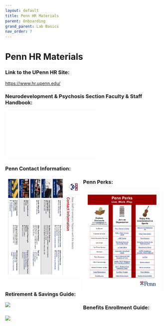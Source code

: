 ```yaml
---
layout: default
title: Penn HR Materials
parent: Onboarding
grand_parent: Lab Basics
nav_order: 7
---
```


# Penn HR Materials


### Link to the UPenn HR Site:
https://www.hr.upenn.edu/

### Neurodevelopment & Psychosis Section Faculty & Staff Handbook:
[![Staff Handbook](./assets/pdfs/staff_handbook_v1.0.pdf)](./assets/pdfs/staff_handbook_v1.0.pdf) 

### Penn Contact Information:
<img align="left" width="250" src="/assets/pdfs/contact_info.pdf">

### Penn Perks:
<img align="left" width="250" src="/assets/pdfs/penn_perks.pdf">

### Retirement & Savings Guide:
<img align="left" width="250" src="/assets/pdfs/retirement_savings.pdf">

### Benefits Enrollment Guide:
<img align="left" width="250" src="/assets/pdfs/benefits_enrollment.pdf">